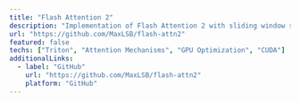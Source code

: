 ```yaml
---
title: "Flash Attention 2"
description: "Implementation of Flash Attention 2 with sliding window support using Triton for efficient attention computation."
url: "https://github.com/MaxLSB/flash-attn2"
featured: false
techs: ["Triton", "Attention Mechanisms", "GPU Optimization", "CUDA"]
additionalLinks:
  - label: "GitHub"
    url: "https://github.com/MaxLSB/flash-attn2"
    platform: "GitHub"
---
```

